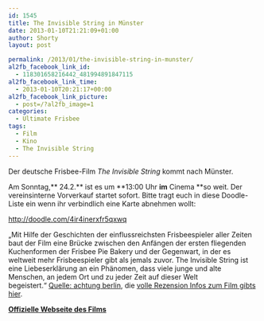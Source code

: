 ```yaml
---
id: 1545
title: The Invisible String in Münster
date: 2013-01-10T21:21:09+01:00
author: Shorty
layout: post

permalink: /2013/01/the-invisible-string-in-munster/
al2fb_facebook_link_id:
  - 118301658216442_481994891847115
al2fb_facebook_link_time:
  - 2013-01-10T20:21:17+00:00
al2fb_facebook_link_picture:
  - post=/?al2fb_image=1
categories:
  - Ultimate Frisbee
tags:
  - Film
  - Kino
  - The Invisible String
---
```

Der deutsche Frisbee-Film _The Invisible String_ kommt nach Münster.

Am Sonntag,** 24.2.** ist es um **13:00 Uhr **im** Cinema **so weit. Der vereinsinterne Vorverkauf startet sofort. Bitte tragt euch in diese Doodle-Liste ein wenn ihr verbindlich eine Karte abnehmen wollt:

<http://doodle.com/4ir4inerxfr5qxwq>

&#8222;Mit Hilfe der Geschichten der einflussreichsten Frisbeespieler aller Zeiten baut der Film eine Brücke zwischen den Anfängen der ersten fliegenden Kuchenformen der Frisbee Pie Bakery und der Gegenwart, in der es weltweit mehr Frisbeespieler gibt als jemals zuvor. The Invisible String ist eine Liebeserklärung an ein Phänomen, dass viele junge und alte Menschen, an jedem Ort und zu jeder Zeit auf dieser Welt begeistert.&#8220; [Quelle: achtung berlin](http://achtungberlin.de/programm0/made-in-berlin-brandenburg0/dokumentarfilme/the-invisible-string/), die [volle Rezension Infos zum Film gibts hier](http://berliner-filmfestivals.de/Video/the-invisible-string-von-jan-bass).

**[Offizielle Webseite des Films](http://theinvisiblestring.wordpress.com/)**